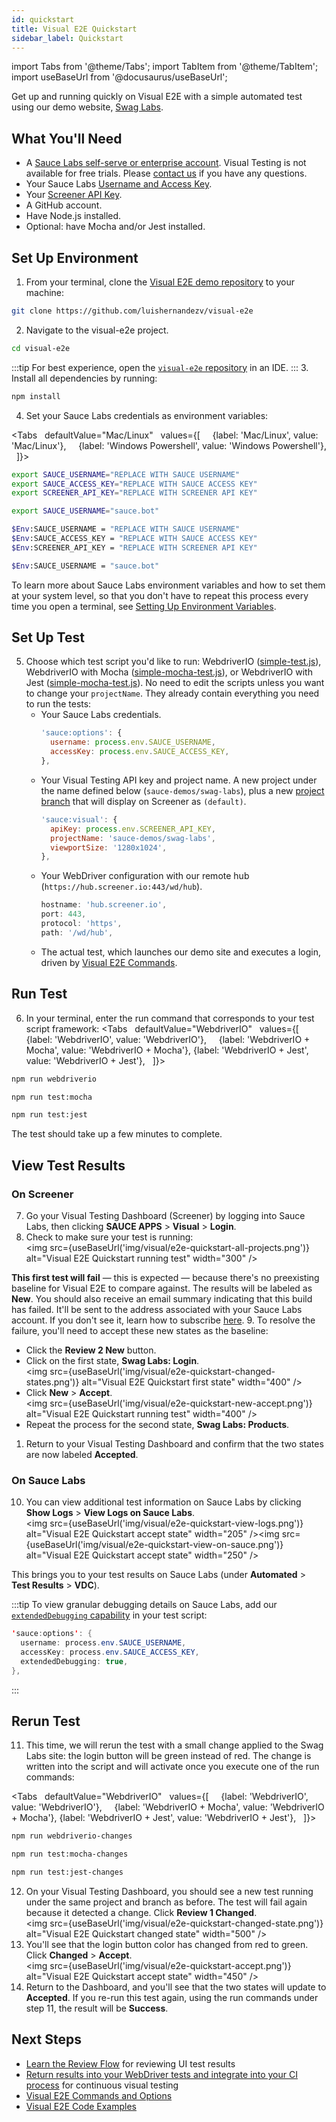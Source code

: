 ```yaml
---
id: quickstart
title: Visual E2E Quickstart
sidebar_label: Quickstart
---
```


import Tabs from '@theme/Tabs';
import TabItem from '@theme/TabItem';
import useBaseUrl from '@docusaurus/useBaseUrl';


Get up and running quickly on Visual E2E with a simple automated test using our demo website, [Swag Labs](http://saucedemo.com).  


## What You'll Need

* A [Sauce Labs self-serve or enterprise account](https://saucelabs.com/pricing). Visual Testing is not available for free trials. Please [contact us](https://saucelabs.com/contact) if you have any questions.
* Your Sauce Labs [Username and Access Key](https://app.saucelabs.com/user-settings).
* Your [Screener API Key](https://screener.io/v2/account/api-key).
* A GitHub account.
* Have Node.js installed.
* Optional: have Mocha and/or Jest installed.


## Set Up Environment

1. From your terminal, clone the [Visual E2E demo repository](https://github.com/luishernandezv/visual-e2e) to your machine:
  ```bash
  git clone https://github.com/luishernandezv/visual-e2e
  ```
2. Navigate to the visual-e2e project.
  ```bash
  cd visual-e2e
  ```
:::tip
For best experience, open the [`visual-e2e` repository](https://github.com/luishernandezv/visual-e2e) in an IDE.
:::
3. Install all dependencies by running:
  ```bash
  npm install
  ```
4. Set your Sauce Labs credentials as environment variables:

 <Tabs
      defaultValue="Mac/Linux"
      values={[
        {label: 'Mac/Linux', value: 'Mac/Linux'},
        {label: 'Windows Powershell', value: 'Windows Powershell'},
      ]}>

 <TabItem value="Mac/Linux">

 ```bash
 export SAUCE_USERNAME="REPLACE WITH SAUCE USERNAME"
 export SAUCE_ACCESS_KEY="REPLACE WITH SAUCE ACCESS KEY"
 export SCREENER_API_KEY="REPLACE WITH SCREENER API KEY"
 ```

 ```bash title="Example"
 export SAUCE_USERNAME="sauce.bot"
 ```

 </TabItem>
 <TabItem value="Windows Powershell">

 ```bash
 $Env:SAUCE_USERNAME = "REPLACE WITH SAUCE USERNAME"
 $Env:SAUCE_ACCESS_KEY = "REPLACE WITH SAUCE ACCESS KEY"
 $Env:SCREENER_API_KEY = "REPLACE WITH SCREENER API KEY"
 ```

 ```bash title="Example"
 $Env:SAUCE_USERNAME = "sauce.bot"
 ```

 </TabItem>
 </Tabs>

  To learn more about Sauce Labs environment variables and how to set them at your system level, so that you don't have to repeat this process every time you open a terminal, see [Setting Up Environment Variables](/basics/environment-variables/).


## Set Up Test

5. Choose which test script you'd like to run: WebdriverIO ([simple-test.js](https://github.com/luishernandezv/visual-e2e/blob/main/simple-test.js)), WebdriverIO with Mocha ([simple-mocha-test.js](https://github.com/luishernandezv/visual-e2e/blob/main/simple-jest.test.js)), or WebdriverIO with Jest ([simple-mocha-test.js](https://github.com/luishernandezv/visual-e2e/blob/main/simple-jest.test.js)). No need to edit the scripts unless you want to change your `projectName`. They already contain everything you need to run the tests:
   * Your Sauce Labs credentials.
     ```js
     'sauce:options': {
       username: process.env.SAUCE_USERNAME,
       accessKey: process.env.SAUCE_ACCESS_KEY,
     },
     ```
   * Your Visual Testing API key and project name. A new project under the name defined below (`sauce-demos/swag-labs`), plus a new [project branch](/visual/e2e-testing/workflow/baseline-branch/) that will display on Screener as `(default)`.
     ```js
     'sauce:visual': {
       apiKey: process.env.SCREENER_API_KEY,
       projectName: 'sauce-demos/swag-labs',
       viewportSize: '1280x1024',
     },
     ```
   * Your WebDriver configuration with our remote hub (`https://hub.screener.io:443/wd/hub`).
     ```js
     hostname: 'hub.screener.io',
     port: 443,
     protocol: 'https',
     path: '/wd/hub',
     ```
   * The actual test, which launches our demo site and executes a login, driven by [Visual E2E Commands](/visual/e2e-testing/commands-options).


## Run Test

6. In your terminal, enter the run command that corresponds to your test script framework:
  <Tabs
      defaultValue="WebdriverIO"
      values={[
        {label: 'WebdriverIO', value: 'WebdriverIO'},
        {label: 'WebdriverIO + Mocha', value: 'WebdriverIO + Mocha'},
        {label: 'WebdriverIO + Jest', value: 'WebdriverIO + Jest'},
      ]}>

  <TabItem value="WebdriverIO">

  ```bash
  npm run webdriverio
  ```

  </TabItem>
  <TabItem value="WebdriverIO + Mocha">

  ```bash
  npm run test:mocha
  ```

  </TabItem>
  <TabItem value="WebdriverIO + Jest">

  ```bash
  npm run test:jest
  ```

  </TabItem>
  </Tabs>

  The test should take up a few minutes to complete.


## View Test Results

### On Screener
7. Go your Visual Testing Dashboard (Screener) by logging into Sauce Labs, then clicking **SAUCE APPS** > **Visual** > **Login**.
8. Check to make sure your test is running:<br/><img src={useBaseUrl('img/visual/e2e-quickstart-all-projects.png')} alt="Visual E2E Quickstart running test" width="300" />

  **This first test will fail** &#8212; this is expected &#8212; because there's no preexisting baseline for Visual E2E to compare against. The results will be labeled as **New**. You should also receive an email summary indicating that this build has failed. It'll be sent to the address associated with your Sauce Labs account. If you don't see it, learn how to subscribe [here](/visual/notifications/).
9. To resolve the failure, you'll need to accept these new states as the baseline:
   * Click the **Review 2 New** button.
   * Click on the first state, **Swag Labs: Login**.<br/><img src={useBaseUrl('img/visual/e2e-quickstart-changed-states.png')} alt="Visual E2E Quickstart first state" width="400" />   
   * Click **New** > **Accept**.<br/><img src={useBaseUrl('img/visual/e2e-quickstart-new-accept.png')} alt="Visual E2E Quickstart running test" width="400" />   
   * Repeat the process for the second state, **Swag Labs: Products**.
1. Return to your Visual Testing Dashboard and confirm that the two states are now labeled **Accepted**.


### On Sauce Labs

10. You can view additional test information on Sauce Labs by clicking **Show Logs** > **View Logs on Sauce Labs**.<br/><img src={useBaseUrl('img/visual/e2e-quickstart-view-logs.png')} alt="Visual E2E Quickstart accept state" width="205" /><img src={useBaseUrl('img/visual/e2e-quickstart-view-on-sauce.png')} alt="Visual E2E Quickstart accept state" width="250" />

  This brings you to your test results on Sauce Labs (under **Automated** > **Test Results** > **VDC**).

:::tip
To view granular debugging details on Sauce Labs, add our [`extendedDebugging` capability](/dev/test-configuration-options/#extendeddebugging) in your test script:

```java
'sauce:options': {
  username: process.env.SAUCE_USERNAME,
  accessKey: process.env.SAUCE_ACCESS_KEY,
  extendedDebugging: true,
},
```

:::

## Rerun Test

11. This time, we will rerun the test with a small change applied to the Swag Labs site: the login button will be green instead of red. The change is written into the script and will activate once you execute one of the run commands:

  <Tabs
      defaultValue="WebdriverIO"
      values={[
        {label: 'WebdriverIO', value: 'WebdriverIO'},
        {label: 'WebdriverIO + Mocha', value: 'WebdriverIO + Mocha'},
        {label: 'WebdriverIO + Jest', value: 'WebdriverIO + Jest'},
      ]}>

  <TabItem value="WebdriverIO">

  ```bash
  npm run webdriverio-changes
  ```

  </TabItem>
  <TabItem value="WebdriverIO + Mocha">

  ```bash
  npm run test:mocha-changes
  ```

  </TabItem>
  <TabItem value="WebdriverIO + Jest">

  ```bash
  npm run test:jest-changes
  ```

  </TabItem>
  </Tabs>

12. On your Visual Testing Dashboard, you should see a new test running under the same project and branch as before. The test will fail again because it detected a change. Click **Review 1 Changed**.<br/><img src={useBaseUrl('img/visual/e2e-quickstart-changed-state.png')} alt="Visual E2E Quickstart changed state" width="500" />
13. You'll see that the login button color has changed from red to green. Click **Changed** > **Accept**.<br/><img src={useBaseUrl('img/visual/e2e-quickstart-accept.png')} alt="Visual E2E Quickstart accept state" width="450" />
14. Return to the Dashboard, and you'll see that the two states will update to **Accepted**. If you re-run this test again, using the run commands under step 11, the result will be **Success**.


## Next Steps
* [Learn the Review Flow](/visual/e2e-testing/workflow/review-workflow/) for reviewing UI test results
* [Return results into your WebDriver tests and integrate into your CI process](/visual/e2e-testing/integrations/continuous-integration/) for continuous visual testing
* [Visual E2E Commands and Options](/visual/e2e-testing/commands-options/)
* [Visual E2E Code Examples](/visual/e2e-testing/code-examples/)
